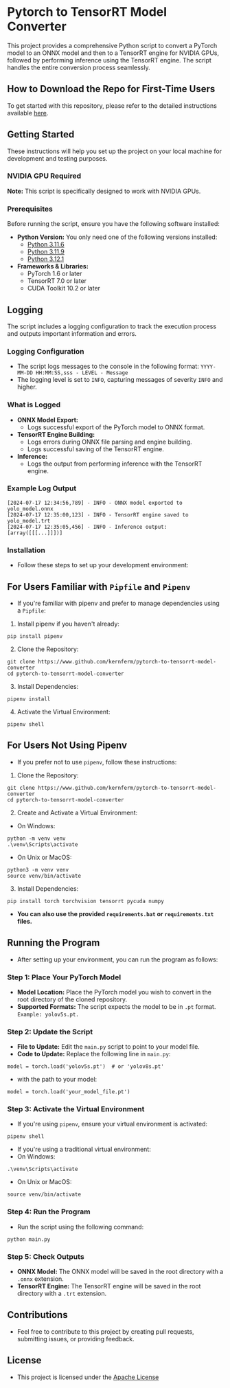 # Pytorch to TensorRT Model Converter

This project provides a comprehensive Python script to convert a PyTorch model to an ONNX model and then to a TensorRT engine for NVIDIA GPUs, followed by performing inference using the TensorRT engine. The script handles the entire conversion process seamlessly.

## How to Download the Repo for First-Time Users

To get started with this repository, please refer to the detailed instructions available [here](https://www.gitprojects.fnbubbles420.org/how-to-download-repos).

## Getting Started

These instructions will help you set up the project on your local machine for development and testing purposes.

### NVIDIA GPU Required

**Note:** This script is specifically designed to work with NVIDIA GPUs.

### Prerequisites

Before running the script, ensure you have the following software installed:

- **Python Version:** You only need one of the following versions installed:
  - [Python 3.11.6](https://github.com/KernFerm/Py3.11.6installer)
  - [Python 3.11.9](https://github.com/KernFerm/Py3.11.9installer)
  - [Python 3.12.1](https://github.com/KernFerm/Py3.12.1-installer-batch)
- **Frameworks & Libraries:**
  - PyTorch 1.6 or later
  - TensorRT 7.0 or later
  - CUDA Toolkit 10.2 or later

## Logging

The script includes a logging configuration to track the execution process and outputs important information and errors.

### Logging Configuration

- The script logs messages to the console in the following format: `YYYY-MM-DD HH:MM:SS,sss - LEVEL - Message`
- The logging level is set to `INFO`, capturing messages of severity `INFO` and higher.

### What is Logged

- **ONNX Model Export:**
  - Logs successful export of the PyTorch model to ONNX format.
- **TensorRT Engine Building:**
  - Logs errors during ONNX file parsing and engine building.
  - Logs successful saving of the TensorRT engine.
- **Inference:**
  - Logs the output from performing inference with the TensorRT engine.

### Example Log Output

```plaintext
[2024-07-17 12:34:56,789] - INFO - ONNX model exported to yolo_model.onnx
[2024-07-17 12:35:00,123] - INFO - TensorRT engine saved to yolo_model.trt
[2024-07-17 12:35:05,456] - INFO - Inference output: [array([[[...]]])]
```

### Installation
- Follow these steps to set up your development environment:

## For Users Familiar with `Pipfile` and `Pipenv`

- If you're familiar with pipenv and prefer to manage dependencies using a `Pipfile`:

1. Install pipenv if you haven't already:
```
pip install pipenv
```

2. Clone the Repository:
```
git clone https://www.github.com/kernferm/pytorch-to-tensorrt-model-converter
cd pytorch-to-tensorrt-model-converter
```
3. Install Dependencies:
```
pipenv install
```
4. Activate the Virtual Environment:
```
pipenv shell
```

## For Users Not Using Pipenv
- If you prefer not to use `pipenv`, follow these instructions:

1. Clone the Repository:
```
git clone https://www.github.com/kernferm/pytorch-to-tensorrt-model-converter
cd pytorch-to-tensorrt-model-converter
```
2. Create and Activate a Virtual Environment:
- On Windows:
```
python -m venv venv
.\venv\Scripts\activate
```
- On Unix or MacOS:
```
python3 -m venv venv
source venv/bin/activate
```
3. Install Dependencies:
```
pip install torch torchvision tensorrt pycuda numpy
```
- **You can also use the provided `requirements.bat` or `requirements.txt` files.**

## Running the Program

- After setting up your environment, you can run the program as follows:


### Step 1: Place Your PyTorch Model

- **Model Location:** Place the PyTorch model you wish to convert in the root directory of the cloned repository.
- **Supported Formats:** The script expects the model to be in `.pt` format. `Example: yolov5s.pt.`

### Step 2: Update the Script

- **File to Update:** Edit the `main.py` script to point to your model file.
- **Code to Update:** 
Replace the following line in `main.py`:
```
model = torch.load('yolov5s.pt')  # or 'yolov8s.pt'
```
- with the path to your model:
```
model = torch.load('your_model_file.pt')
```

### Step 3: Activate the Virtual Environment
- If you're using `pipenv`, ensure your virtual environment is activated:
```
pipenv shell
```

- If you're using a traditional virtual environment:
- On Windows:
```
.\venv\Scripts\activate
```
- On Unix or MacOS:
```
source venv/bin/activate
```

### Step 4: Run the Program
- Run the script using the following command:

```
python main.py
```

### Step 5: Check Outputs

- **ONNX Model:** The ONNX model will be saved in the root directory with a `.onnx` extension.
- **TensorRT Engine:** The TensorRT engine will be saved in the root directory with a `.trt` extension.


## Contributions
- Feel free to contribute to this project by creating pull requests, submitting issues, or providing feedback.

## License
- This project is licensed under the [Apache License](https://github.com/KernFerm/pytorch-to-tensorrt-model-converter/blob/main/LICENSE)
